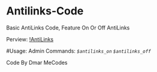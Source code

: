 # Antilinks-Code

Basic AntiLinks Code, Feature On Or Off AntiLinks

Perview:
[!AntiLinks]()

#Usage: 
Admin Commands:
*`$antilinks_on`*
*`$antilinks_off`*

Code By Dmar MeCodes
